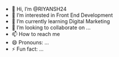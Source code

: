 - 👋 Hi, I’m @RIYANSH24
- 👀 I’m interested in Front End Development
- 🌱 I’m currently learning Digital Marketing
- 💞️ I’m looking to collaborate on ...
- 📫 How to reach me 
- 😄 Pronouns: ...
- ⚡ Fun fact: ...

<!---
RIYANSH24/RIYANSH24 is a ✨ special ✨ repository because its `README.md` (this file) appears on your GitHub profile.
You can click the Preview link to take a look at your changes.
--->
